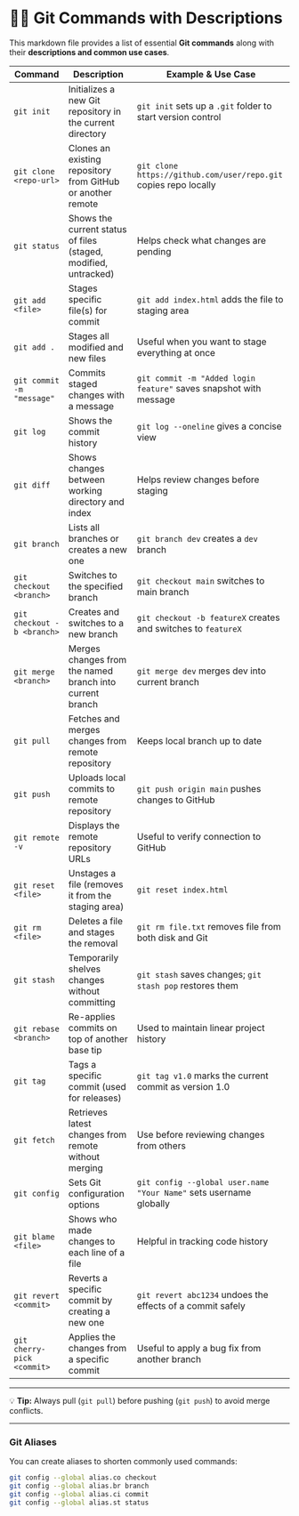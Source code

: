 # 🧑‍💻 Git Commands with Descriptions

This markdown file provides a list of essential **Git commands** along with their **descriptions and common use cases**.

| **Command**                         | **Description**                                                                 | **Example & Use Case**                                                                 |
|-------------------------------------|----------------------------------------------------------------------------------|-----------------------------------------------------------------------------------------|
| `git init`                          | Initializes a new Git repository in the current directory                        | `git init` sets up a `.git` folder to start version control                           |
| `git clone <repo-url>`              | Clones an existing repository from GitHub or another remote                      | `git clone https://github.com/user/repo.git` copies repo locally                      |
| `git status`                        | Shows the current status of files (staged, modified, untracked)                  | Helps check what changes are pending                                                   |
| `git add <file>`                    | Stages specific file(s) for commit                                               | `git add index.html` adds the file to staging area                                     |
| `git add .`                         | Stages all modified and new files                                                | Useful when you want to stage everything at once                                       |
| `git commit -m "message"`           | Commits staged changes with a message                                            | `git commit -m "Added login feature"` saves snapshot with message                      |
| `git log`                           | Shows the commit history                                                         | `git log --oneline` gives a concise view                                               |
| `git diff`                          | Shows changes between working directory and index                                | Helps review changes before staging                                                    |
| `git branch`                        | Lists all branches or creates a new one                                          | `git branch dev` creates a `dev` branch                                                |
| `git checkout <branch>`             | Switches to the specified branch                                                 | `git checkout main` switches to main branch                                            |
| `git checkout -b <branch>`          | Creates and switches to a new branch                                             | `git checkout -b featureX` creates and switches to `featureX`                          |
| `git merge <branch>`                | Merges changes from the named branch into current branch                         | `git merge dev` merges dev into current branch                                         |
| `git pull`                          | Fetches and merges changes from remote repository                                | Keeps local branch up to date                                                          |
| `git push`                          | Uploads local commits to remote repository                                       | `git push origin main` pushes changes to GitHub                                        |
| `git remote -v`                     | Displays the remote repository URLs                                              | Useful to verify connection to GitHub                                                  |
| `git reset <file>`                  | Unstages a file (removes it from the staging area)                               | `git reset index.html`                                                                 |
| `git rm <file>`                     | Deletes a file and stages the removal                                            | `git rm file.txt` removes file from both disk and Git                                 |
| `git stash`                         | Temporarily shelves changes without committing                                   | `git stash` saves changes; `git stash pop` restores them                               |
| `git rebase <branch>`              | Re-applies commits on top of another base tip                                    | Used to maintain linear project history                                                |
| `git tag`                           | Tags a specific commit (used for releases)                                       | `git tag v1.0` marks the current commit as version 1.0                                 |
| `git fetch`                         | Retrieves latest changes from remote without merging                             | Use before reviewing changes from others                                               |
| `git config`                        | Sets Git configuration options                                                   | `git config --global user.name "Your Name"` sets username globally                     |
| `git blame <file>`                 | Shows who made changes to each line of a file                                    | Helpful in tracking code history                                                       |
| `git revert <commit>`              | Reverts a specific commit by creating a new one                                  | `git revert abc1234` undoes the effects of a commit safely                            |
| `git cherry-pick <commit>`         | Applies the changes from a specific commit                                       | Useful to apply a bug fix from another branch                                          |

---

💡 **Tip:** Always pull (`git pull`) before pushing (`git push`) to avoid merge conflicts.

---

### Git Aliases

You can create aliases to shorten commonly used commands:

```bash
git config --global alias.co checkout
git config --global alias.br branch
git config --global alias.ci commit
git config --global alias.st status
